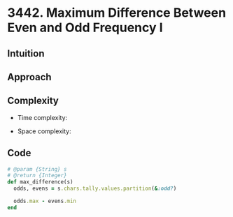 # 3442. Maximum Difference Between Even and Odd Frequency I

## Intuition

## Approach
<!-- Describe your approach to solving the problem. -->

## Complexity

- Time complexity:
<!-- Add your time complexity here, e.g. $$O(n)$$ -->

- Space complexity:
<!-- Add your space complexity here, e.g. $$O(n)$$ -->

## Code

```ruby
# @param {String} s
# @return {Integer}
def max_difference(s)
  odds, evens = s.chars.tally.values.partition(&:odd?)

  odds.max - evens.min
end
```
